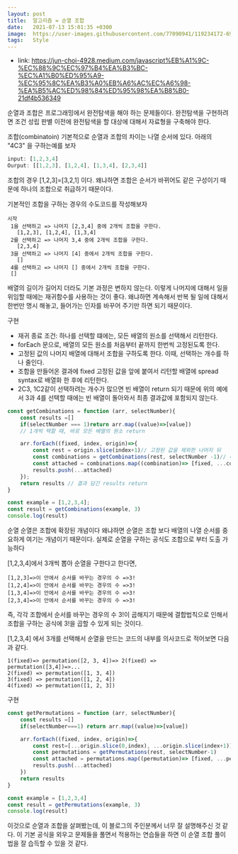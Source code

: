 ```yaml
---
layout: post
title:  알고리즘 = 순열 조합
date:   2021-07-13 15:01:35 +0300
image:  https://user-images.githubusercontent.com/77090941/119234172-69717180-bb67-11eb-8acc-f687aa97de80.jpg
tags:   Style
---
```

* link: https://jun-choi-4928.medium.com/javascript%EB%A1%9C-%EC%88%9C%EC%97%B4%EA%B3%BC-%EC%A1%B0%ED%95%A9-%EC%95%8C%EA%B3%A0%EB%A6%AC%EC%A6%98-%EA%B5%AC%ED%98%84%ED%95%98%EA%B8%B0-21df4b536349

순열과 조합은 프로그래밍에서 완전탐색을 해야 하는 문제들이다.
 완전탐색을 구현하려면 조건 성립 판별 이전에 완전탐색을 할 대상에 대해서 자료형을 구축해야 한다. 

 조합(combinatoin)
 기본적으로 순열과 조합의 차이는 나열 순서에 있다. 아래의 "4C3" 을 구하는예를 보자

 ```js
 input: [1,2,3,4]
 Ourput: [[1,2,3], [1,2,4], [1,3,4], [2,3,4]]
 ```
 조합의 경우 [1,2,3]=[3,2,1] 이다. 왜냐하면 조합은 순서가 바뀌어도 같은 구성이기 때문에 하나의 조합으로 취급하기 때문이다. 

 기본적인 조합을 구하는 경우의 수도코드를 작성해보자
 ```
 시작
  1을 선택하고 => 나머지 [2,3,4] 중에 2개씩 조합을 구한다.
    [1,2,3], [1,2,4], [1,3,4]
  2를 선택하고 => 나머지 3,4 중에 2개씩 조합을 구한다. 
    [2,3,4]
  3을 선택하고 => 나머지 [4] 중에서 2개씩 조합을 구한다.
    []
  4를 선택하고 => 나머지 [] 중에서 2개씩 조합을 구한다.
  []  
 ```
 배열의 길이가 길어지 더라도 기본 과정은 변하지 않는다. 이렇게 나머지에 대해서 일을 위임할 때에는 재귀함수를 사용하는 것이 좋다. 왜냐하면 계속해서 반복 될 일에 대해서 한번만 명시 해놓고, 들어가는 인자를 바꾸어 주기만 하면 되기 때문이다. 

 구현
 - 재귀 종료 조건: 하나를 선택할 떄에는, 모든 배열의 원소를 선택해서 리턴한다. 
 - forEach 문으로, 배열의 모든 원소를 처음부터 끝까지 한번씩 고정된도록 한다.
 - 고정된 값의 나머지 배열에 대해서 조합을 구하도록 한다. 이때, 선택하는 개수를 하나 줄인다.
 - 조합을 만들어온 결과에 fixed 고정된 값을 앞에 붙여서 리턴할 배열에 spread syntax로 배열화 한 후에 리턴한다. 
 - 2C3, 1C2같이 선택하려는 개수가 많으면 빈 배열이 return 되기 때문에 위의 예에서 3과 4를 선택할 때에는 빈 배열이 돌아와서 최종 결과값에 포함되지 않는다.

```js
const getCombinations = function (arr, selectNumber){
    const results =[]
    if(selectNumber === 1)return arr.map((value)=>[value])
    // 1개씩 택할 때, 바로 모든 배열의 원소 return 

    arr.forEach((fixed, index, origin)=>{
        const rest = origin.slice(index+1)// 고정된 값을 제외한 나머지 뒤
        const combinations = getCombinations(rest, selectNumber -1)// 나머지에 대해서 조합을 구한다.
        const attached = combinations.map((combination)=> [fixed, ...combination])// 돌아온 조합에 떼 놓은 고정 값을 붙이기
        results.push(...attached)
    });
    return results // 결과 담긴 results return 
}

const example = [1,2,3,4];
const result = getCombinations(example, 3)
console.log(result)
```

순열 
순열은 조합에 확장된 개념이다 왜냐하면 순열은 조합 보다 배열의 나열 순서를 중요하게 여기는 개념이기 때문이다. 실제로 순열을 구하는 공식도 조합으로 부터 도출 가능하다 

[1,2,3,4]에서 3개씩 뽑아 순열을 구한다고 한다면,
```
[1,2,3]=>이 안에서 순서를 바꾸는 경우의 수 =>3!
[1,2,4]=>이 안에서 순서를 바꾸는 경우의 수 =>3!
[1,3,4]=>이 안에서 순서를 바꾸는 경우의 수 =>3!
[2,3,4]=>이 안에서 순서를 바꾸는 경우의 수 =>3!
``` 
즉, 각각 조합에서 순서를 바꾸는 경우의 수 3!이 곱해지기 때문에 결합법칙으로 인해서 조합을 구하는 공식에 3!을 곱할 수 있게 되는 것이다. 

[1,2,3,4] 에서 3개를 선택해서 순열을 만드는 코드의 내부를 의사코드로 적어보면 다음과 같다.
```
1(fixed)=> permutation([2, 3, 4])=> 2(fixed) => permutation([3,4])=>...
2(fixed) => permutation([1, 3, 4])
3(fixed) => permutation([1, 2, 4])
4(fixed) => permutation([1, 2, 3])
```
구현 
```js
const getPermutations = function (arr, selectNumber){
    const results =[]
    if(selectNumber===1) return arr.map((value)=>[value])

    arr.forEach((fixed, index, origin)=>{
        const rest=[...origin.slice(0,index), ...origin.slice(index+1)]
        const permutations = getPermutations(rest, selectNumber-1)
        const attached = permutations.map((permutation)=> [fixed, ...permutation])
        results.push(...attached)
    })
    return results
}

const example = [1,2,3,4]
const result = getPermutations(example, 3)
console.log(result)
```

이것으로 순열과 조합을 살펴봤는데, 이 블로그의 주인분께서 너무 잘 설명해주신 것 같다. 이 기본 공식을 외우고 문제들을 풀면서 적용하는 연습들을 하면 이 순열 조합 풀이법을 잘 습득할 수 있을 것 같다. 